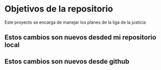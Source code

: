 # Objetivos de la repositorio

Este proyecto se encarga de manejar los planes de la liga de la justicia


## Estos cambios son nuevos desded mi repositorio local
## Estos cambios son nuevos desde github
